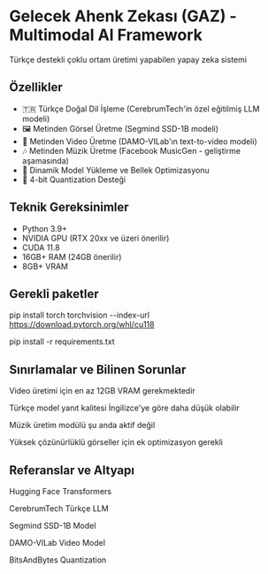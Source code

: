 # Gelecek Ahenk Zekası (GAZ) - Multimodal AI Framework

Türkçe destekli çoklu ortam üretimi yapabilen yapay zeka sistemi


## Özellikler
- 🇹🇷 Türkçe Doğal Dil İşleme (CerebrumTech'in özel eğitilmiş LLM modeli)
- 🖼️ Metinden Görsel Üretme (Segmind SSD-1B modeli)
- 🎥 Metinden Video Üretme (DAMO-VILab'ın text-to-video modeli)
- 🎶 Metinden Müzik Üretme (Facebook MusicGen - geliştirme aşamasında)
- 🚀 Dinamik Model Yükleme ve Bellek Optimizasyonu
- 🔋 4-bit Quantization Desteği

## Teknik Gereksinimler
- Python 3.9+
- NVIDIA GPU (RTX 20xx ve üzeri önerilir)
- CUDA 11.8
- 16GB+ RAM (24GB önerilir)
- 8GB+ VRAM

## Gerekli paketler
pip install torch torchvision --index-url https://download.pytorch.org/whl/cu118

pip install -r requirements.txt


## Sınırlamalar ve Bilinen Sorunlar

Video üretimi için en az 12GB VRAM gerekmektedir

Türkçe model yanıt kalitesi İngilizce'ye göre daha düşük olabilir

Müzik üretim modülü şu anda aktif değil

Yüksek çözünürlüklü görseller için ek optimizasyon gerekli


## Referanslar ve Altyapı

Hugging Face Transformers

CerebrumTech Türkçe LLM

Segmind SSD-1B Model

DAMO-VILab Video Model

BitsAndBytes Quantization
